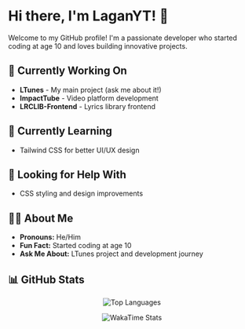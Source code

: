 # Hi there, I'm LaganYT! 👋

Welcome to my GitHub profile! I'm a passionate developer who started coding at age 10 and loves building innovative projects.

## 🔭 Currently Working On
- **LTunes** - My main project (ask me about it!)
- **ImpactTube** - Video platform development
- **LRCLIB-Frontend** - Lyrics library frontend

## 🌱 Currently Learning
- Tailwind CSS for better UI/UX design

## 🤝 Looking for Help With
- CSS styling and design improvements

## 👨‍💻 About Me
- **Pronouns:** He/Him
- **Fun Fact:** Started coding at age 10
- **Ask Me About:** LTunes project and development journey

## 📊 GitHub Stats

<div align="center">

![Top Languages](https://github-readme-stats.vercel.app/api/top-langs/?username=Laganyt&layout=donut)

![WakaTime Stats](https://github-readme-stats.vercel.app/api/wakatime?username=LaganYT&layout=compact)

</div>
